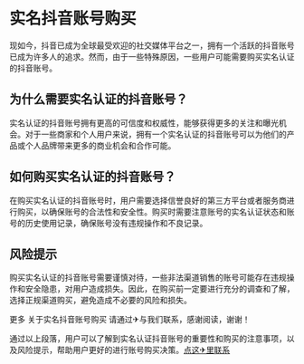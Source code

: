 # 实名抖音账号购买

现如今，抖音已成为全球最受欢迎的社交媒体平台之一，拥有一个活跃的抖音账号已成为许多人的追求。然而，由于一些特殊原因，一些用户可能需要购买实名认证的抖音账号。

## 为什么需要实名认证的抖音账号？

实名认证的抖音账号拥有更高的可信度和权威性，能够获得更多的关注和曝光机会。对于一些商家和个人用户来说，拥有一个实名认证的抖音账号可以为他们的产品或个人品牌带来更多的商业机会和合作可能。

## 如何购买实名认证的抖音账号？

在购买实名认证的抖音账号时，用户需要选择信誉良好的第三方平台或者服务商进行购买，以确保账号的合法性和安全性。购买时需要注意账号的实名认证状态和账号的历史使用记录，确保账号没有违规操作和不良记录。

## 风险提示

购买实名认证的抖音账号需要谨慎对待，一些非法渠道销售的账号可能存在违规操作和安全隐患，对用户造成损失。因此，在购买前一定要进行充分的调查和了解，选择正规渠道购买，避免造成不必要的风险和损失。

更多 关于实名抖音账号购买 请通过✈与我们联系，感谢阅读，谢谢！

通过以上段落，用户可以了解到实名认证抖音账号的重要性和购买的注意事项，以及风险提示，帮助用户更好的进行账号购买决策。[点这✈里联系](https://b.k02.cc)